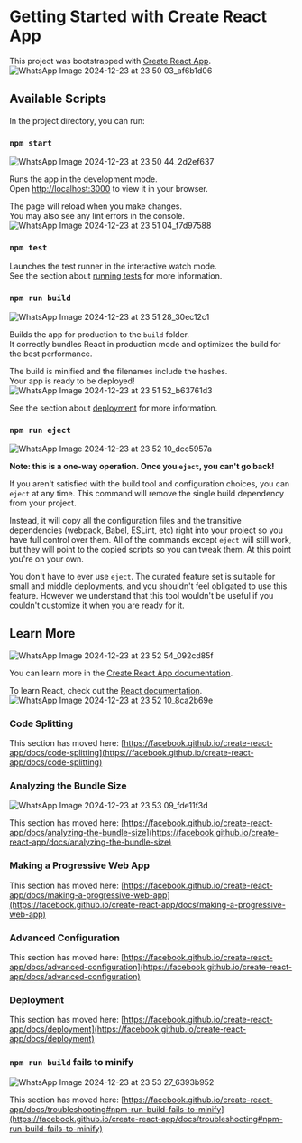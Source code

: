 # Getting Started with Create React App

This project was bootstrapped with [Create React App](https://github.com/facebook/create-react-app).
![WhatsApp Image 2024-12-23 at 23 50 03_af6b1d06](https://github.com/user-attachments/assets/33d1226d-b9f3-458e-b0b8-fb7083e9eb8d)

## Available Scripts

In the project directory, you can run:

### `npm start`
![WhatsApp Image 2024-12-23 at 23 50 44_2d2ef637](https://github.com/user-attachments/assets/4755bc98-37ed-4388-994d-ba7bff123652)

Runs the app in the development mode.\
Open [http://localhost:3000](http://localhost:3000) to view it in your browser.

The page will reload when you make changes.\
You may also see any lint errors in the console.
![WhatsApp Image 2024-12-23 at 23 51 04_f7d97588](https://github.com/user-attachments/assets/27d85185-58b0-48aa-9a29-715881c4b976)

### `npm test`

Launches the test runner in the interactive watch mode.\
See the section about [running tests](https://facebook.github.io/create-react-app/docs/running-tests) for more information.

### `npm run build`
![WhatsApp Image 2024-12-23 at 23 51 28_30ec12c1](https://github.com/user-attachments/assets/b403135c-4784-4def-9d4a-03d2c22fda8a)

Builds the app for production to the `build` folder.\
It correctly bundles React in production mode and optimizes the build for the best performance.

The build is minified and the filenames include the hashes.\
Your app is ready to be deployed!
![WhatsApp Image 2024-12-23 at 23 51 52_b63761d3](https://github.com/user-attachments/assets/619c8f70-982c-4ff3-9c1d-00f61acbe1fd)

See the section about [deployment](https://facebook.github.io/create-react-app/docs/deployment) for more information.

### `npm run eject`
![WhatsApp Image 2024-12-23 at 23 52 10_dcc5957a](https://github.com/user-attachments/assets/93659080-fc02-4583-b39a-13aade49ac2c)

**Note: this is a one-way operation. Once you `eject`, you can't go back!**

If you aren't satisfied with the build tool and configuration choices, you can `eject` at any time. This command will remove the single build dependency from your project.

Instead, it will copy all the configuration files and the transitive dependencies (webpack, Babel, ESLint, etc) right into your project so you have full control over them. All of the commands except `eject` will still work, but they will point to the copied scripts so you can tweak them. At this point you're on your own.

You don't have to ever use `eject`. The curated feature set is suitable for small and middle deployments, and you shouldn't feel obligated to use this feature. However we understand that this tool wouldn't be useful if you couldn't customize it when you are ready for it.

## Learn More
![WhatsApp Image 2024-12-23 at 23 52 54_092cd85f](https://github.com/user-attachments/assets/66f863c7-3b5a-44f8-966e-9c1b04137dac)

You can learn more in the [Create React App documentation](https://facebook.github.io/create-react-app/docs/getting-started).

To learn React, check out the [React documentation](https://reactjs.org/).
![WhatsApp Image 2024-12-23 at 23 52 10_8ca2b69e](https://github.com/user-attachments/assets/fd8094e8-9b2f-444a-838c-bf5e080f8ab1)

### Code Splitting

This section has moved here: [https://facebook.github.io/create-react-app/docs/code-splitting](https://facebook.github.io/create-react-app/docs/code-splitting)

### Analyzing the Bundle Size
![WhatsApp Image 2024-12-23 at 23 53 09_fde11f3d](https://github.com/user-attachments/assets/6e210266-137b-49d7-aa74-13a5a6a7ee95)

This section has moved here: [https://facebook.github.io/create-react-app/docs/analyzing-the-bundle-size](https://facebook.github.io/create-react-app/docs/analyzing-the-bundle-size)

### Making a Progressive Web App

This section has moved here: [https://facebook.github.io/create-react-app/docs/making-a-progressive-web-app](https://facebook.github.io/create-react-app/docs/making-a-progressive-web-app)

### Advanced Configuration

This section has moved here: [https://facebook.github.io/create-react-app/docs/advanced-configuration](https://facebook.github.io/create-react-app/docs/advanced-configuration)

### Deployment

This section has moved here: [https://facebook.github.io/create-react-app/docs/deployment](https://facebook.github.io/create-react-app/docs/deployment)

### `npm run build` fails to minify
![WhatsApp Image 2024-12-23 at 23 53 27_6393b952](https://github.com/user-attachments/assets/3b3b7dbd-e26b-49a8-986f-3d4e7db3a14a)

This section has moved here: [https://facebook.github.io/create-react-app/docs/troubleshooting#npm-run-build-fails-to-minify](https://facebook.github.io/create-react-app/docs/troubleshooting#npm-run-build-fails-to-minify)
